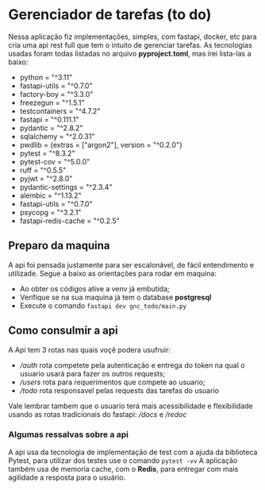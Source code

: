 # Gerenciador de tarefas (to do)

Nessa aplicação fiz implementações, simples, com fastapi, docker, etc para cria uma api rest full que tem o intuito de gerenciar tarefas. 
As tecnologias usadas foram todas listadas no arquivo **pyproject.toml**, mas irei lista-las a baixo:
- python = "^3.11"
- fastapi-utils = "^0.7.0"
- factory-boy = "^3.3.0"
- freezegun = "^1.5.1"
- testcontainers = "^4.7.2"
- fastapi = "^0.111.1"
- pydantic = "^2.8.2"
- sqlalchemy = "^2.0.31"
- pwdlib = {extras = ["argon2"], version = "^0.2.0"}
- pytest = "^8.3.2"
- pytest-cov = "^5.0.0"
- ruff = "^0.5.5"
- pyjwt = "^2.8.0"
- pydantic-settings = "^2.3.4"
- alembic = "^1.13.2"
- fastapi-utils = "^0.7.0"
- psycopg = "^3.2.1"
- fastapi-redis-cache = "^0.2.5"

## Preparo da maquina
A api foi pensada justamente para ser escalonável, de fácil entendimento e utilizade.
Segue a baixo as orientações para rodar em maquina:
- Ao obter os códigos ative a venv já embutida;
- Verifique se na sua maquina já tem o database **postgresql**
- Execute o comando `fastapi dev gnc_todo/main.py`

## Como consulmir a api
A Api tem 3 rotas nas quais voçê podera usufruir:
- */auth* rota competete pela autenticação e entrega do token na qual o usuario usará para fazer os outros requests;
- */users* rota para requerimentos que compete ao usuario;
- */todo* rota responsavel pelas requests das tarefas do usuario

Vale lembrar tambem que o usuario terá mais acessibilidade e flexibilidade usando as rotas tradicionais do fastapi: */docs* e */redoc*

### Algumas ressalvas sobre a api
A api usa da tecnologia de implementação de test com a ajuda da biblioteca Pytest, para utilizar dos testes use o comando `pytest -vv`
A aplicação também usa de memoria cache, com o **Redis**, para entregar com mais agilidade a resposta para o usuário.

